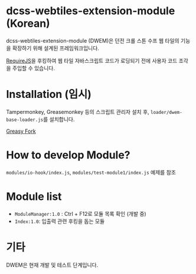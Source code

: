 # dcss-webtiles-extension-module (Korean)

dcss-webtiles-extension-module (DWEM)은 던전 크롤 스톤 수프 웹 타일의 기능을 확장하기 위해 설계된 프레임워크입니다.

[RequireJS](https://requirejs.org)을 후킹하여 웹 타일 자바스크립트 코드가 로딩되기 전에 사용자 코드 조각을 주입할 수 있습니다.

# Installation (임시)

Tampermonkey, Greasemonkey 등의 스크립트 관리자 설치 후, `loader/dwem-base-loader.js`를 설치합니다.

[Greasy Fork](https://greasyfork.org/ko/scripts/493267-dcss-webtiles-extension-module-loader)

# How to develop Module?

`modules/io-hook/index.js`, `modules/test-module1/index.js` 예제를 참조

# Module list

- `ModuleManager:1.0` : Ctrl + F12로 모듈 목록 확인 (개발 중)
- `Index:1.0`: 입출력 관련 후킹을 돕는 모듈

# 기타

DWEM은 현재 개발 및 테스트 단계입니다.
